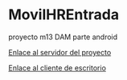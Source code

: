 # MovilHREntrada
proyecto m13 DAM parte android

[Enlace al servidor del proyecto](https://github.com/Trope16121980/ServerHREntrada)


[Enlace al cliente de escritorio](https://github.com/antonicr1986/EscritorioHREntrada.git)
